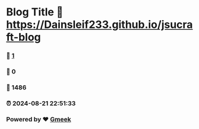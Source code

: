 # Blog Title :link: https://Dainsleif233.github.io/jsucraft-blog 
### :page_facing_up: [1](https://Dainsleif233.github.io/jsucraft-blog/tag.html) 
### :speech_balloon: 0 
### :hibiscus: 1486 
### :alarm_clock: 2024-08-21 22:51:33 
### Powered by :heart: [Gmeek](https://github.com/Meekdai/Gmeek)

